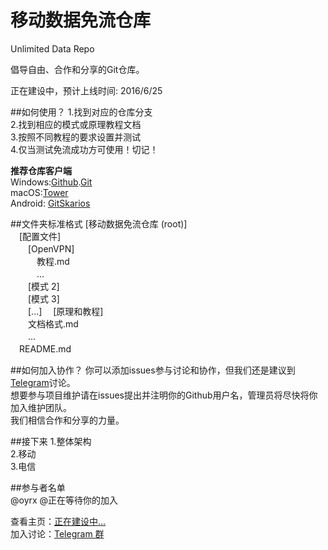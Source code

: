 # 移动数据免流仓库
Unlimited Data Repo
  
倡导自由、合作和分享的Git仓库。
  
正在建设中，预计上线时间: 2016/6/25
  
##如何使用？
1.找到对应的仓库分支  
2.找到相应的模式或原理教程文档  
3.按照不同教程的要求设置并测试  
4.仅当测试免流成功方可使用！切记！  
  
<b>推荐仓库客户端</b>  
Windows:<a href="https://desktop.github.com/">Github</a>.<a href="https://git-for-windows.github.io/">Git</a>  
macOS:<a href="https://www.git-tower.com/">Tower</a>  
Android: <a href="http://www.coolapk.com/apk/com.alorma.github">GitSkarios</a>  
  
##文件夹标准格式
[移动数据免流仓库 (root)]  
　[配置文件]  
　　[OpenVPN]  
　　　教程.md  
　　　...  
　　[模式 2]  
　　[模式 3]  
　　[...]
　[原理和教程]  
　　文档格式.md  
　　...  
　README.md  

##如何加入协作？
你可以添加issues参与讨论和协作，但我们还是建议到<a href ="https://telegram.me/Unlimited_Data">Telegram</a>讨论。  
想要参与项目维护请在issues提出并注明你的Github用户名，管理员将尽快将你加入维护团队。  
我们相信合作和分享的力量。  
  
##接下来
1.整体架构  
2.移动  
3.电信  

##参与者名单  
@oyrx @正在等待你的加入  



查看主页：<a href="#">正在建设中...</a>  
加入讨论：<a href ="https://telegram.me/Unlimited_Data">Telegram 群</a>
